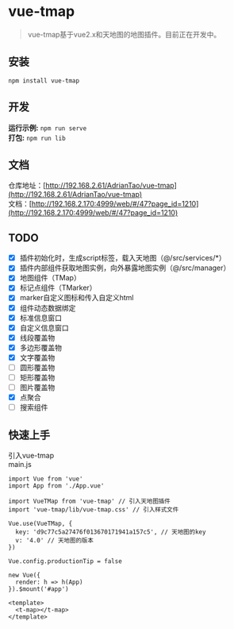 # vue-tmap
> vue-tmap基于vue2.x和天地图的地图插件。目前正在开发中。

## 安装
```
npm install vue-tmap
```

## 开发
**运行示例:** `npm run serve`   
**打包:** `npm run lib`

## 文档
仓库地址：[http://192.168.2.61/AdrianTao/vue-tmap](http://192.168.2.61/AdrianTao/vue-tmap)   
文档：[http://192.168.2.170:4999/web/#/47?page_id=1210](http://192.168.2.170:4999/web/#/47?page_id=1210)

## TODO
* [x] 插件初始化时，生成script标签，载入天地图（@/src/services/*）
* [x] 插件内部组件获取地图实例，向外暴露地图实例（@/src/manager）
* [x] 地图组件（TMap）
* [x] 标记点组件（TMarker）
* [x] marker自定义图标和传入自定义html
* [x] 组件动态数据绑定
* [x] 标准信息窗口
* [x] 自定义信息窗口
* [x] 线段覆盖物
* [x] 多边形覆盖物
* [x] 文字覆盖物
* [ ] 圆形覆盖物
* [ ] 矩形覆盖物
* [ ] 图片覆盖物
* [x] 点聚合
* [ ] 搜索组件

## 快速上手
引入vue-tmap   
main.js
```
import Vue from 'vue'
import App from './App.vue'

import VueTMap from 'vue-tmap' // 引入天地图插件
import 'vue-tmap/lib/vue-tmap.css' // 引入样式文件

Vue.use(VueTMap, {
  key: 'd9c77c5a27476f013670171941a157c5', // 天地图的key
  v: '4.0' // 天地图的版本
})

Vue.config.productionTip = false

new Vue({
  render: h => h(App)
}).$mount('#app')
```

```
<template>
  <t-map></t-map>
</template>
```

